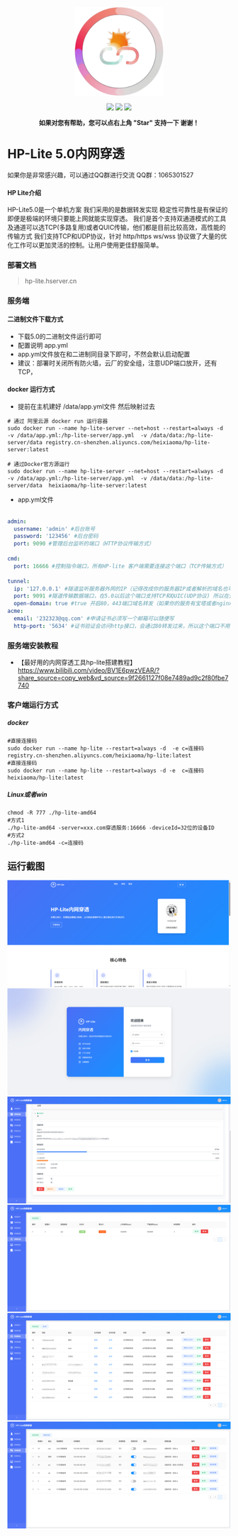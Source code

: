 <p align="center">
<img src="/docs/img/logo.png" width="200" />
</p>
<p align="center">
    <a >
        <img src="https://img.shields.io/badge/hp_lite-5.0-red.svg?style=flat" />
    </a>
   <a >
        <img src="https://img.shields.io/badge/QQ群-1065301527-blue.svg?style=flat" />
    </a>
    <a >
        <img src="https://img.shields.io/badge/Licence-MIT-green.svg?style=flat" />
    </a>

<p align="center">    
    <b>如果对您有帮助，您可以点右上角 "Star" 支持一下 谢谢！</b>
</p>

# HP-Lite 5.0内网穿透

如果你是非常感兴趣，可以通过QQ群进行交流
QQ群：1065301527

#### HP Lite介绍
HP-Lite5.0是一个单机方案
我们采用的是数据转发实现 稳定性可靠性是有保证的即便是极端的环境只要能上网就能实现穿透。
我们是首个支持双通道模式的工具及通道可以选TCP(多路复用)或者QUIC传输，他们都是目前比较高效，高性能的传输方式
我们支持TCP和UDP协议，针对 http/https ws/wss 协议做了大量的优化工作可以更加灵活的控制。让用户使用更佳舒服简单。

### 部署文档
> hp-lite.hserver.cn

### 服务端

#### 二进制文件下载方式
- 下载5.0的二进制文件运行即可
- 配置说明 app.yml
- app.yml文件放在和二进制同目录下即可，不然会默认启动配置
- 建议：部署时关闭所有防火墙，云厂的安全组，注意UDP端口放开，还有TCP，

#### docker 运行方式
- 提前在主机建好 /data/app.yml文件 然后映射过去
```shell
# 通过 阿里云源 docker run 运行容器
sudo docker run --name hp-lite-server --net=host --restart=always -d  -v /data/app.yml:/hp-lite-server/app.yml  -v /data/data:/hp-lite-server/data registry.cn-shenzhen.aliyuncs.com/heixiaoma/hp-lite-server:latest

# 通过Docker官方源运行
sudo docker run --name hp-lite-server --net=host --restart=always -d  -v /data/app.yml:/hp-lite-server/app.yml  -v /data/data:/hp-lite-server/data  heixiaoma/hp-lite-server:latest
```


- app.yml文件
```yaml

admin:
  username: 'admin' #后台账号
  password: '123456' #后台密码
  port: 9090 #管理后台监听的端口（HTTP协议传输方式）

cmd:
  port: 16666 #控制指令端口，所有HP-lite 客户端需要连接这个端口（TCP传输方式）

tunnel:
  ip: '127.0.0.1' #隧道监听服务器外网的IP（记得改成你的服务器IP或者解析的域名也可以）
  port: 9091 #隧道传输数据端口，在5.0以后这个端口支持TCP和QUIC(UDP协议) 所以在开放端口时要给TCP和UDP权限
  open-domain: true #true 开启80，443端口域名转发（如果你的服务有宝塔或者nginx等，端口多半是被用了），false 关闭
acme:
  email: '232323@qq.com' #申请证书必须写一个邮箱可以随便写
  http-port: '5634' #证书验证会访问http接口，会通过80转发过来，所以这个端口不用暴露外网
```

### 服务端安装教程
- 【最好用的内网穿透工具hp-lite搭建教程】 https://www.bilibili.com/video/BV1E6pwzVEAR/?share_source=copy_web&vd_source=9f2661127f08e7489ad9c2f80fbe7740


### 客户端运行方式
##### docker
```shell
#直接连接码
sudo docker run --name hp-lite --restart=always -d  -e c=连接码 registry.cn-shenzhen.aliyuncs.com/heixiaoma/hp-lite:latest
#直接连接码
sudo docker run --name hp-lite --restart=always -d -e  c=连接码 heixiaoma/hp-lite:latest
```

##### Linux或者win
```shell
chmod -R 777 ./hp-lite-amd64
#方式1
./hp-lite-amd64 -server=xxx.com穿透服务:16666 -deviceId=32位的设备ID
#方式2
./hp-lite-amd64 -c=连接码
```


## 运行截图
<img src="docs/img/img_2.png"  />
<img src="docs/img/img_3.png"  />
<img src="docs/img/img_7.png"  />
<img src="docs/img/img_4.png"  />
<img src="docs/img/img_5.png"  />
<img src="docs/img/img_6.png"  />

